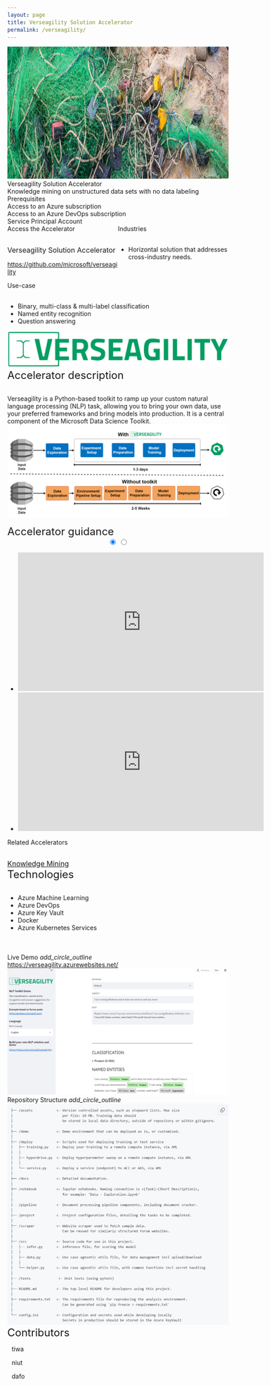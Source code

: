 ```yaml
---
layout: page
title: Verseagility Solution Accelerator
permalink: /verseagility/
---
```


<div>
    <div class="title-photo">
          <img src="/images/verseagility/MSC18_scenicsLiberia_002.jpg" alt="logo" height="300" style="width:100%;">
    </div>
    <div class="title">Verseagility Solution Accelerator</div>
    <div class="paragraph">Knowledge mining on unstructured data sets with no data labeling</div>
    <div class="category">Prerequisites</div>
    <div class="prerequisites">
        <div class="prerequisites-card">Access to an Azure subscription</div>
        <div class="prerequisites-card">Access to an Azure DevOps subscription</div>
        <div class="prerequisites-card">Service Principal Account</div>
    </div>
    <div style="width:100%; display: flex;">
        <div style="width:50%;">
            <div class="category">Access the Accelerator</div>            
            <div class="toolkit-checkbox" style="width:100%; margin-top: 30px;">
                <label class="label" style="font-size:16px;">Verseagility Solution Accelerator</label>
                <p>
                    <a href="https://github.com/microsoft/verseagility" target="_blank">https://github.com/microsoft/verseagility</a>
                </p>   
            </div>
        </div>
        <div style="width:50%;">
            <div class="category">Industries</div>
            <ul  style="margin-top: 30px;">
                <li>Horizontal solution that addresses cross-industry needs.</li>
            </ul>  
        </div>
    </div>
    <div class="category">Use-case</div>
    <ul style="margin-top: 30px;">
        <li>Binary, multi-class & multi-label classification</li>
        <li>Named entity recognition</li>
        <li>Question answering</li>
    </ul>
    <img src="/images/verseagility/verseagility.png" alt="verseagility">
    <div class="category" style="font-size:24px;">Accelerator description</div>
    <p style="margin-top: 30px; text-decoration: none;">
        Verseagility is a Python-based toolkit to ramp up your custom natural language processing (NLP) task, allowing you to bring your own data, use your preferred frameworks and bring models into production. It is a central component of the Microsoft Data Science Toolkit.
        <img src="/images/verseagility/with-vs-without-toolkit.png" alt="with vs without toolkit">
    </p>
    <div class="category" style="font-size:24px;">Accelerator guidance</div>
    <div class="accelerator-guidance-videos">
<div style="height: 100%; text-align: center">
			<div class="csslider infinity" id="slider1">
			<input type="radio" name="slides" checked="checked" id="slides_1"/>
			<input type="radio" name="slides" id="slides_2"/>
				<ul>
                    <li>
                        <iframe width="560" height="315" src="https://www.youtube.com/embed/vwSYCy-NLqU" title="YouTube video player" frameborder="0" allow="accelerometer; autoplay; clipboard-write; encrypted-media; gyroscope; picture-in-picture" allowfullscreen></iframe>
					</li>
                    <li>
                        <iframe width="560" height="315" src="https://www.youtube.com/embed/itfpdwh6x0E" title="YouTube video player" frameborder="0" allow="accelerometer; autoplay; clipboard-write; encrypted-media; gyroscope; picture-in-picture" allowfullscreen></iframe>
                    </li>
				</ul>
					<div class="arrows">
						<label for="slides_1"></label>
						<label for="slides_2"></label>
						<label class="goto-first" for="slides_1"></label>
						<label class="goto-last" for="slides_10"></label>
					</div>
					<div class="navigation"> 
						<div>
							<label for="slides_1"></label>
							<label for="slides_2"></label>
						</div>
					</div>
			</div>
		</div>
    </div>
    <div style="width:100%; display: flex;">
        <div style="width:50%;">
            <div class="category">Related Accelerators</div>
            <div class="toolkit-checkbox" style="width:100%; margin-top: 30px;">
                <label style="font-size:16px;">
                    <a href="https://github.com/microsoft/dstoolkit-km-solution-accelerator" target="_blank">Knowledge Mining</a>
                </label>
            </div>
        </div>
    </div>
    <div class="category" style="font-size:24px;">Technologies</div>
    <ul style="margin-top: 30px;">
        <li>Azure Machine Learning</li>
        <li>Azure DevOps</li>
        <li>Azure Key Vault</li>
        <li>Docker</li>
        <li>Azure Kubernetes Services</li>
    </ul>
    <div style="margin-top:50px;"> 
        <div class="accelerator-acordeon">
            Live Demo
            <i class="material-icons" style="margin-bottom:0px; cursor: pointer;">add_circle_outline</i>
        </div>
        <a href="https://verseagility.azurewebsites.net/" target="_blank">https://verseagility.azurewebsites.net/</a>
        <img src="/images/verseagility/live-demo.png" alt="live demo">
        <div class="accelerator-acordeon">
            Repository Structure
            <i class="material-icons" style="margin-bottom:0px; cursor: pointer;">add_circle_outline</i>
        </div>
        <img src="/images/verseagility/Repository-Structure.png" alt="repository structure">
    </div>
    <div class="category" style="font-size:24px;">Contributors</div>
    <div class="accelerator-contributors">
        <div class="accelerator-contributor">
            <div class="accelerator-contributor-image"> 
            </div>
            <div style="margin-left:10px;">
                <p class="accelerator-contributor-text">tiwa</p>
            </div>
        </div>
        <div class="accelerator-contributor">
            <div class="accelerator-contributor-image"> 
            </div>
            <div style="margin-left:10px;">
                <p class="accelerator-contributor-text">niut</p>
            </div>
        </div>
        <div class="accelerator-contributor">
            <div class="accelerator-contributor-image"> 
            </div>
            <div style="margin-left:10px;">
                <p class="accelerator-contributor-text">dafo</p>
            </div>
        </div>
    </div>
</div>
